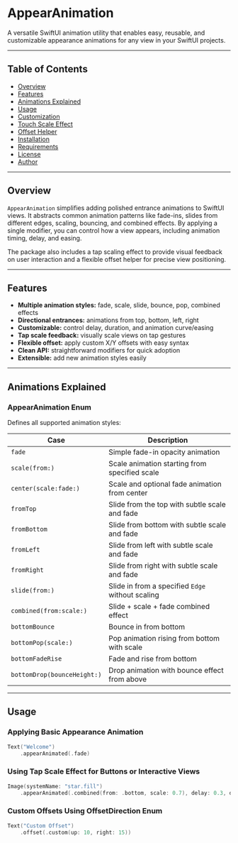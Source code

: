 # AppearAnimation

A versatile SwiftUI animation utility that enables easy, reusable, and customizable appearance animations for any view in your SwiftUI projects.

---

## Table of Contents

- [Overview](#overview)  
- [Features](#features)  
- [Animations Explained](#animations-explained)  
- [Usage](#usage)  
- [Customization](#customization)  
- [Touch Scale Effect](#touch-scale-effect)  
- [Offset Helper](#offset-helper)  
- [Installation](#installation)  
- [Requirements](#requirements)  
- [License](#license)  
- [Author](#author)  

---

## Overview

`AppearAnimation` simplifies adding polished entrance animations to SwiftUI views. It abstracts common animation patterns like fade-ins, slides from different edges, scaling, bouncing, and combined effects. By applying a single modifier, you can control how a view appears, including animation timing, delay, and easing.

The package also includes a tap scaling effect to provide visual feedback on user interaction and a flexible offset helper for precise view positioning.

---

## Features

- **Multiple animation styles:** fade, scale, slide, bounce, pop, combined effects  
- **Directional entrances:** animations from top, bottom, left, right  
- **Customizable:** control delay, duration, and animation curve/easing  
- **Tap scale feedback:** visually scale views on tap gestures  
- **Flexible offset:** apply custom X/Y offsets with easy syntax  
- **Clean API:** straightforward modifiers for quick adoption  
- **Extensible:** add new animation styles easily  

---

## Animations Explained

### AppearAnimation Enum

Defines all supported animation styles:

| Case                    | Description                                                  |
|-------------------------|--------------------------------------------------------------|
| `fade`                  | Simple fade-in opacity animation                             |
| `scale(from:)`          | Scale animation starting from specified scale               |
| `center(scale:fade:)`   | Scale and optional fade animation from center                |
| `fromTop`               | Slide from the top with subtle scale and fade               |
| `fromBottom`            | Slide from bottom with subtle scale and fade                |
| `fromLeft`              | Slide from left with subtle scale and fade                  |
| `fromRight`             | Slide from right with subtle scale and fade                 |
| `slide(from:)`          | Slide in from a specified `Edge` without scaling            |
| `combined(from:scale:)` | Slide + scale + fade combined effect                         |
| `bottomBounce`          | Bounce in from bottom                                        |
| `bottomPop(scale:)`     | Pop animation rising from bottom with scale                  |
| `bottomFadeRise`        | Fade and rise from bottom                                    |
| `bottomDrop(bounceHeight:)` | Drop animation with bounce effect from above              |

---

## Usage

### Applying Basic Appearance Animation

```swift
Text("Welcome")
    .appearAnimated(.fade) 
```
### Using Tap Scale Effect for Buttons or Interactive Views
```swift
Image(systemName: "star.fill")
    .appearAnimated(.combined(from: .bottom, scale: 0.7), delay: 0.3, duration: 0.6, curve: .easeOut)
```

### Custom Offsets Using OffsetDirection Enum
```swift
Text("Custom Offset")
    .offset(.custom(up: 10, right: 15))
```




